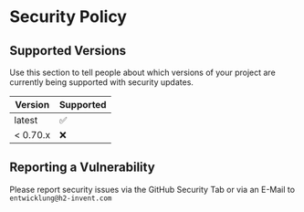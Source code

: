 # Security Policy

## Supported Versions

Use this section to tell people about which versions of your project are
currently being supported with security updates.

| Version | Supported          |
| ------- | ------------------ |
| latest   | :white_check_mark: |
| < 0.70.x   | :x:                |

## Reporting a Vulnerability


Please report security issues via the GitHub Security Tab or via an E-Mail to `entwicklung@h2-invent.com`
